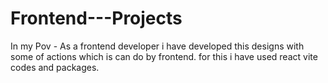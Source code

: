 # Frontend---Projects
In my Pov - As a frontend developer i have developed this designs with some of actions which is can do by frontend. for this i have used react vite codes and packages.
